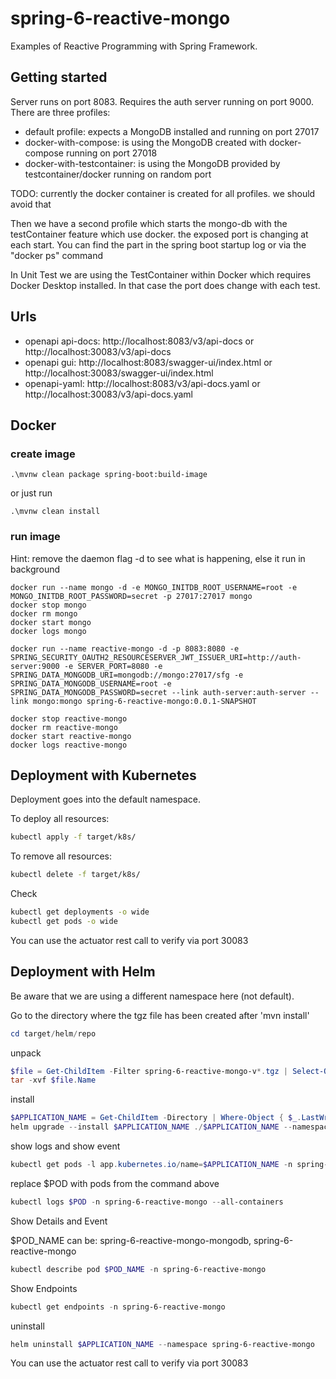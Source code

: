 # spring-6-reactive-mongo
Examples of Reactive Programming with Spring Framework.

## Getting started
Server runs on port 8083. Requires the auth server running on port 9000.
There are three profiles:
* default profile: expects a MongoDB installed and running on port 27017
* docker-with-compose: is using the MongoDB created with docker-compose running on port 27018
* docker-with-testcontainer: is using the MongoDB provided by testcontainer/docker running on random port

TODO: currently the docker container is created for all profiles. we should avoid that

Then we have a second profile which starts the mongo-db with the testContainer feature which use docker. the exposed port is changing at each start.
You can find the part in the spring boot startup log or via the "docker ps" command

In Unit Test we are using the TestContainer within Docker which requires Docker Desktop installed. In that case the port does change with each test.

## Urls

- openapi api-docs: http://localhost:8083/v3/api-docs or http://localhost:30083/v3/api-docs
- openapi gui: http://localhost:8083/swagger-ui/index.html or http://localhost:30083/swagger-ui/index.html
- openapi-yaml: http://localhost:8083/v3/api-docs.yaml or http://localhost:30083/v3/api-docs.yaml

## Docker

### create image
```shell
.\mvnw clean package spring-boot:build-image
```
or just run
```shell
.\mvnw clean install
```

### run image

Hint: remove the daemon flag -d to see what is happening, else it run in background

```shell
docker run --name mongo -d -e MONGO_INITDB_ROOT_USERNAME=root -e MONGO_INITDB_ROOT_PASSWORD=secret -p 27017:27017 mongo 
docker stop mongo
docker rm mongo
docker start mongo
docker logs mongo

docker run --name reactive-mongo -d -p 8083:8080 -e SPRING_SECURITY_OAUTH2_RESOURCESERVER_JWT_ISSUER_URI=http://auth-server:9000 -e SERVER_PORT=8080 -e SPRING_DATA_MONGODB_URI=mongodb://mongo:27017/sfg -e SPRING_DATA_MONGODB_USERNAME=root -e SPRING_DATA_MONGODB_PASSWORD=secret --link auth-server:auth-server --link mongo:mongo spring-6-reactive-mongo:0.0.1-SNAPSHOT
 
docker stop reactive-mongo
docker rm reactive-mongo
docker start reactive-mongo
docker logs reactive-mongo
```

## Deployment with Kubernetes

Deployment goes into the default namespace.

To deploy all resources:
```bash
kubectl apply -f target/k8s/
```

To remove all resources:
```bash
kubectl delete -f target/k8s/
```

Check
```bash
kubectl get deployments -o wide
kubectl get pods -o wide
```

You can use the actuator rest call to verify via port 30083

## Deployment with Helm

Be aware that we are using a different namespace here (not default).

Go to the directory where the tgz file has been created after 'mvn install'
```powershell
cd target/helm/repo
```

unpack
```powershell
$file = Get-ChildItem -Filter spring-6-reactive-mongo-v*.tgz | Select-Object -First 1
tar -xvf $file.Name
```

install
```powershell
$APPLICATION_NAME = Get-ChildItem -Directory | Where-Object { $_.LastWriteTime -ge $file.LastWriteTime } | Select-Object -ExpandProperty Name
helm upgrade --install $APPLICATION_NAME ./$APPLICATION_NAME --namespace spring-6-reactive-mongo --create-namespace --wait --timeout 5m --debug
```

show logs and show event
```powershell
kubectl get pods -l app.kubernetes.io/name=$APPLICATION_NAME -n spring-6-reactive-mongo
```
replace $POD with pods from the command above
```powershell
kubectl logs $POD -n spring-6-reactive-mongo --all-containers
```

Show Details and Event

$POD_NAME can be: spring-6-reactive-mongo-mongodb, spring-6-reactive-mongo
```powershell
kubectl describe pod $POD_NAME -n spring-6-reactive-mongo
```

Show Endpoints
```powershell
kubectl get endpoints -n spring-6-reactive-mongo
```

uninstall
```powershell
helm uninstall $APPLICATION_NAME --namespace spring-6-reactive-mongo
```

You can use the actuator rest call to verify via port 30083
